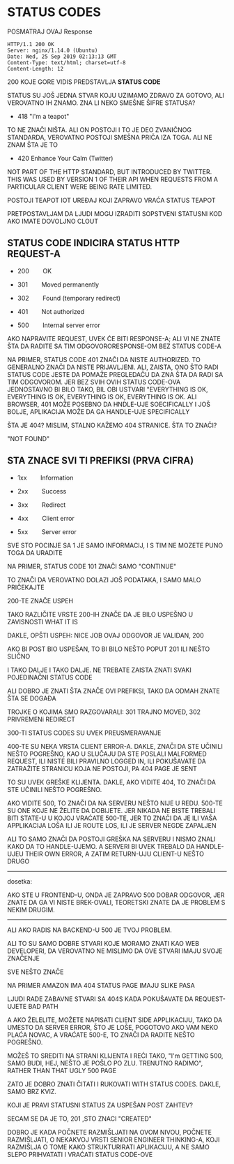# STATUS CODES

POSMATRAJ OVAJ Response

```linux
HTTP/1.1 200 OK
Server: nginx/1.14.0 (Ubuntu)
Date: Wed, 25 Sep 2019 02:13:13 GMT
Content-Type: text/html; charset=utf-8
Content-Length: 12
```

200 KOJE GORE VIDIS PREDSTAVLJA **STATUS CODE**

STATUS SU JOŠ JEDNA STVAR KOJU UZIMAMO ZDRAVO ZA GOTOVO, ALI VEROVATNO IH ZNAMO. ZNA LI NEKO SMEŠNE ŠIFRE STATUSA?

- 418 "I'm a teapot"

TO NE ZNAČI NIŠTA. ALI ON POSTOJI I TO JE DEO ZVANIČNOG STANDARDA, VEROVATNO POSTOJI SMEŠNA PRIČA IZA TOGA. ALI NE ZNAM ŠTA JE TO

- 420 Enhance Your Calm (Twitter)

NOT PART OF THE HTTP STANDARD, BUT INTRODUCED BY TWITTER. THIS WAS USED BY VERSION 1 OF THEIR API WHEN REQUESTS FROM A PARTICULAR CLIENT WERE BEING RATE LIMITED.

POSTOJI TEAPOT IOT UREĐAJ KOJI ZAPRAVO VRAĆA STATUS TEAPOT

PRETPOSTAVLJAM DA LJUDI MOGU IZRADITI SOPSTVENI STATUSNI KOD AKO IMATE DOVOLJNO CLOUT

## STATUS CODE INDICIRA STATUS HTTP REQUEST-A

- 200 &nbsp;&nbsp;&nbsp;&nbsp;&nbsp;&nbsp; OK

- 301 &nbsp;&nbsp;&nbsp;&nbsp;&nbsp;&nbsp; Moved permanently

- 302 &nbsp;&nbsp;&nbsp;&nbsp;&nbsp;&nbsp; Found (temporary redirect)

- 401 &nbsp;&nbsp;&nbsp;&nbsp;&nbsp;&nbsp; Not authorized

- 500 &nbsp;&nbsp;&nbsp;&nbsp;&nbsp;&nbsp; Internal server error

AKO NAPRAVITE REQUEST, UVEK ĆE BITI RESPONSE-A; ALI VI NE ZNATE ŠTA DA RADITE SA TIM ODGOVORORESPONSE-OM BEZ STATUS CODE-A

NA PRIMER, STATUS CODE 401 ZNAČI DA NISTE AUTHORIZED. TO GENERALNO ZNAČI DA NISTE PRIJAVLJENI. ALI, ZAISTA, ONO ŠTO RADI STATUS CODE JESTE DA POMAŽE PREGLEDAČU DA ZNA ŠTA DA RADI SA TIM ODGOVOROM. JER BEZ SVIH OVIH STATUS CODE-OVA JEDNOSTAVNO BI BILO TAKO, BIL OBI USTVARI "EVERYTHING IS OK, EVERYTHING IS OK, EVERYTHING IS OK, EVERYTHING IS OK. ALI BROWSER, 401 MOŽE POSEBNO DA HNDLE-UJE SOECIFICALLY I JOŠ BOLJE, APLIKACIJA MOŽE DA GA HANDLE-UJE SPECIFICALLY

ŠTA JE 404? MISLIM, STALNO KAŽEMO 404 STRANICE. ŠTA TO ZNAČI?

"NOT FOUND"

## STA ZNACE SVI TI PREFIKSI (PRVA CIFRA)

- 1xx &nbsp;&nbsp;&nbsp;&nbsp;&nbsp;&nbsp; Information

- 2xx &nbsp;&nbsp;&nbsp;&nbsp;&nbsp;&nbsp; Success

- 3xx &nbsp;&nbsp;&nbsp;&nbsp;&nbsp;&nbsp; Redirect

- 4xx &nbsp;&nbsp;&nbsp;&nbsp;&nbsp;&nbsp; Client error

- 5xx &nbsp;&nbsp;&nbsp;&nbsp;&nbsp;&nbsp; Server error

SVE STO POCINJE SA 1 JE SAMO INFORMACIJ, I S TIM NE MOZETE PUNO TOGA DA URADITE

NA PRIMER, STATUS CODE 101 ZNAČI SAMO "CONTINUE" 

TO ZNAČI DA VEROVATNO DOLAZI JOŠ PODATAKA, I SAMO MALO PRIČEKAJTE

200-TE ZNAČE USPEH

TAKO RAZLIČITE VRSTE 200-IH ZNAČE DA JE BILO USPEŠNO U ZAVISNOSTI WHAT IT IS

DAKLE, OPŠTI USPEH: NICE JOB OVAJ ODGOVOR JE VALIDAN, 200 

AKO BI POST BIO USPEŠAN, TO BI BILO NEŠTO POPUT 201 ILI NEŠTO SLIČNO

I TAKO DALJE I TAKO DALJE. NE TREBATE ZAISTA ZNATI SVAKI POJEDINAČNI STATUS CODE

ALI DOBRO JE ZNATI ŠTA ZNAČE OVI PREFIKSI, TAKO DA ODMAH ZNATE ŠTA SE DOGAĐA

TROJKE O KOJIMA SMO RAZGOVARALI: 301 TRAJNO MOVED, 302 PRIVREMENi REDIRECT

300-TI STATUS CODES SU UVEK PREUSMERAVANJE

400-TE SU NEKA VRSTA CLIENT ERROR-A. DAKLE, ZNAČI DA STE UČINILI NEŠTO POGREŠNO, KAO U SLUČAJU DA STE POSLALI MALFORMED REQUEST, ILI NISTE BILI PRAVILNO LOGGED IN, ILI POKUŠAVATE DA ZATRAŽITE STRANICU KOJA NE POSTOJI, PA 404 PAGE JE SENT

TO SU UVEK GREŠKE KLIJENTA. DAKLE, AKO VIDITE 404, TO ZNAČI DA STE UČINILI NEŠTO POGREŠNO. 

AKO VIDITE 500, TO ZNAČI DA NA SERVERU NEŠTO NIJE U REDU. 500-TE SU ONE KOJE NE ŽELITE DA DOBIJETE. JER NIKADA NE BISTE TREBALI BITI STATE-U U KOJOJ VRAĆATE 500-TE, JER TO ZNAČI DA JE ILI VAŠA APPLIKACIJA LOŠA ILI JE ROUTE LOS, ILI JE SERVER NEGDE ZAPALJEN

ALI TO SAMO ZNAČI DA POSTOJI GREŠKA NA SERVERU I NISMO ZNALI KAKO DA TO HANDLE-UJEMO. A SERVERI BI UVEK TREBALO DA HANDLE-UJEU THEIR OWN ERROR, A ZATIM RETURN-UJU CLIENT-U NEŠTO DRUGO

*****

dosetka:

AKO STE U FRONTEND-U, ONDA JE ZAPRAVO 500 DOBAR ODGOVOR, JER ZNATE DA GA VI NISTE BREK-OVALI, TEORETSKI ZNATE DA JE PROBLEM S NEKIM DRUGIM.

*****

ALI AKO RADIS NA BACKEND-U 500 JE TVOJ PROBLEM.

ALI TO SU SAMO DOBRE STVARI KOJE MORAMO ZNATI KAO WEB DEVELOPERI, DA VEROVATNO NE MISLIMO DA OVE STVARI IMAJU SVOJE ZNAČENJE

SVE NEŠTO ZNAČE

NA PRIMER AMAZON IMA 404 STATUS PAGE IMAJU SLIKE PASA

LJUDI RADE ZABAVNE STVARI SA 404S KADA POKUŠAVATE DA REQUEST-UJETE BAD PATH

A AKO ŽELELITE, MOŽETE NAPISATI CLIENT SIDE APPLIKACIJU, TAKO DA UMESTO DA SERVER ERROR, ŠTO JE LOŠE, POGOTOVO AKO VAM NEKO PLAĆA NOVAC, A VRAĆATE 500-E, TO ZNAČI DA RADITE NEŠTO POGREŠNO.

MOŽEŠ TO SREDITI NA STRANI KLIJENTA I REĆI TAKO, "I'm GETTING 500, SAMO BUDI, HEJ, NEŠTO JE POŠLO PO ZLU. TRENUTNO RADIMO",  RATHER THAN THAT UGLY 500 PAGE

ZATO JE DOBRO ZNATI ČITATI I RUKOVATI WITH STATUS CODES. DAKLE, SAMO BRZ KVIZ.

KOJI JE PRAVI STATUSNI STATUS ZA USPEŠAN POST ZAHTEV?

SECAM SE DA JE TO, 201 ,STO ZNACI "CREATED"

DOBRO JE KADA POČNETE RAZMIŠLJATI NA OVOM NIVOU, POČNETE RAZMIŠLJATI, O NEKAKVOJ VRSTI SENIOR ENGINEER THINKING-A, KOJI RAZMIŠLJA O TOME KAKO STRUKTURIRATI APLIKACIJU, A NE SAMO SLEPO PRIHVATATI I VRAĆATI STATUS CODE-OVE
